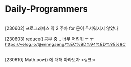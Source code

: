# Daily-Programmers
<br />
[230602] 프로그래머스 약 2 주차 for 문이 무서워지지 않았다

<br />

[230603] reduce() 공부 중 .. 너무 어려워 ㅜ ㅜ
https://velog.io/@minngaeng/%EC%BD%94%ED%85%8C

<br /> 
[230610] Math.pow() 에 대해 아라보자 <링크:>
